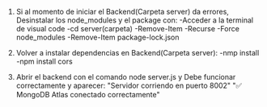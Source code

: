 1. Si al momento de iniciar el Backend(Carpeta server) da errores, Desinstalar los node_modules y el package con:
-Acceder a la terminal de visual code
-cd server(carpeta)
-Remove-Item -Recurse -Force node_modules 
-Remove-Item package-lock.json

2. Volver a instalar dependencias en Backend(Carpeta server):
-nmp install
-npm install cors

3. Abrir el backend con el comando node server.js y Debe funcionar correctamente y aparecer:
"Servidor corriendo en puerto 8002"
"✅ MongoDB Atlas conectado correctamente"
